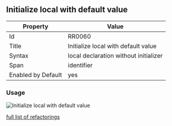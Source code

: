 ## Initialize local with default value

Property | Value
--- | ---
Id|RR0060
Title|Initialize local with default value
Syntax|local declaration without initializer
Span|identifier
Enabled by Default|yes

### Usage

![Initialize local with default value](../../images/refactorings/InitializeLocalWithDefaultValue.png)

[full list of refactorings](Refactorings.md)